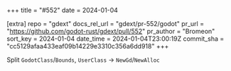 +++
title = "#552"
date = 2024-01-04

[extra]
repo = "gdext"
docs_rel_url = "gdext/pr-552/godot"
pr_url = "https://github.com/godot-rust/gdext/pull/552"
pr_author = "Bromeon"
sort_key = 2024-01-04
date_time = 2024-01-04T23:00:19Z
commit_sha = "cc5129afaa433eaf09b14229e3310c356a6dd918"
+++

Split `GodotClass`/`Bounds`, `UserClass` -> `NewGd`/`NewAlloc`
